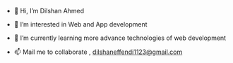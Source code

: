 - 👋 Hi, I’m Dilshan Ahmed
- 👀 I’m interested in Web and App development
- 🌱 I’m currently learning more advance technologies of web development

- 📫 Mail me to collaborate , dilshaneffendi1123@gmail.com

<!---
dilshan-ah/dilshan-ah is a ✨ special ✨ repository because its `README.md` (this file) appears on your GitHub profile.
You can click the Preview link to take a look at your changes.
--->
